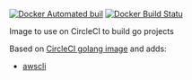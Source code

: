 [![Docker Automated buil](https://img.shields.io/docker/automated/larse514/circleci-golang.svg)](https://hub.docker.com/r/larse514/circleci-golang/)
[![Docker Build Statu](https://img.shields.io/docker/build/larse514/circleci-golang.svg)](https://hub.docker.com/r/larse514/circleci-golang/)

Image to use on CircleCI to build go projects

Based on [CircleCI golang image](https://hub.docker.com/r/circleci/golang/) and adds:

- [awscli](https://aws.amazon.com/cli/) 


